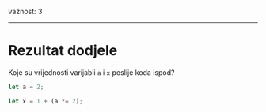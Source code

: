 važnost: 3

---

# Rezultat dodjele

Koje su vrijednosti varijabli `a` i `x` poslije koda ispod?

```js
let a = 2;

let x = 1 + (a *= 2);
```
